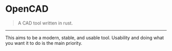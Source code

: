 # OpenCAD
> A CAD tool written in rust.
---
This aims to be a modern, stable, and usable tool.
Usability and doing what you want it to do is the main priority.
